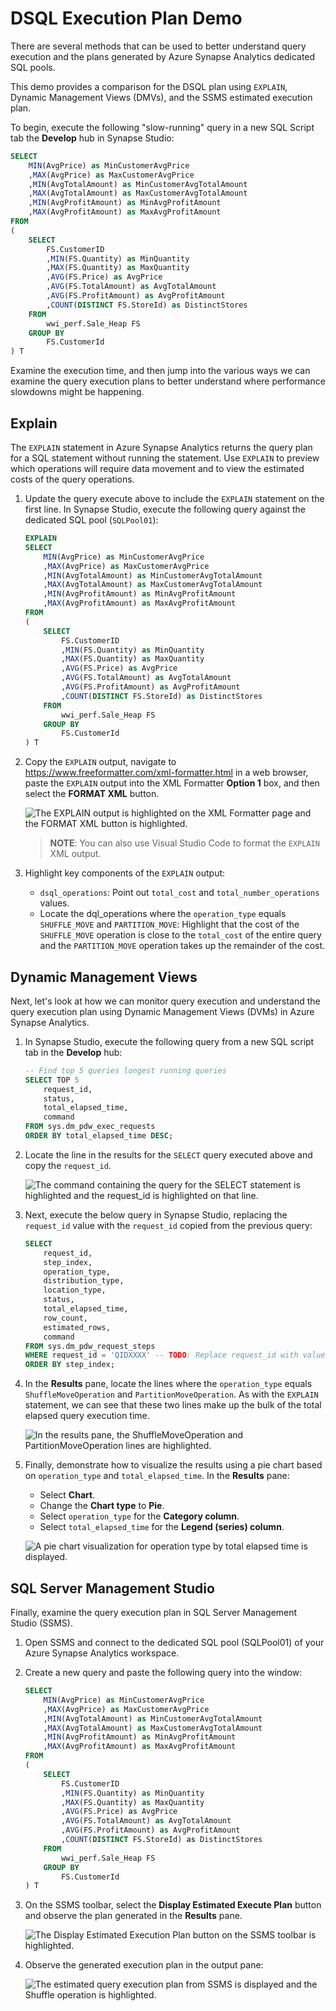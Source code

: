 # DSQL Execution Plan Demo

There are several methods that can be used to better understand query execution and the plans generated by Azure Synapse Analytics dedicated SQL pools.

This demo provides a comparison for the DSQL plan using `EXPLAIN`, Dynamic Management Views (DMVs), and the SSMS estimated execution plan.

To begin, execute the following "slow-running" query in a new SQL Script tab the **Develop** hub in Synapse Studio:

```sql
SELECT
    MIN(AvgPrice) as MinCustomerAvgPrice
    ,MAX(AvgPrice) as MaxCustomerAvgPrice
    ,MIN(AvgTotalAmount) as MinCustomerAvgTotalAmount
    ,MAX(AvgTotalAmount) as MaxCustomerAvgTotalAmount
    ,MIN(AvgProfitAmount) as MinAvgProfitAmount
    ,MAX(AvgProfitAmount) as MaxAvgProfitAmount
FROM
(
    SELECT
        FS.CustomerID
        ,MIN(FS.Quantity) as MinQuantity
        ,MAX(FS.Quantity) as MaxQuantity
        ,AVG(FS.Price) as AvgPrice
        ,AVG(FS.TotalAmount) as AvgTotalAmount
        ,AVG(FS.ProfitAmount) as AvgProfitAmount
        ,COUNT(DISTINCT FS.StoreId) as DistinctStores
    FROM
        wwi_perf.Sale_Heap FS
    GROUP BY
        FS.CustomerId
) T
```

Examine the execution time, and then jump into the various ways we can examine the query execution plans to better understand where performance slowdowns might be happening.

## Explain

The `EXPLAIN` statement in Azure Synapse Analytics returns the query plan for a SQL statement without running the statement. Use `EXPLAIN` to preview which operations will require data movement and to view the estimated costs of the query operations.

1. Update the query execute above to include the `EXPLAIN` statement on the first line. In Synapse Studio, execute the following query against the dedicated SQL pool (`SQLPool01`):

    ```sql
    EXPLAIN
    SELECT
        MIN(AvgPrice) as MinCustomerAvgPrice
        ,MAX(AvgPrice) as MaxCustomerAvgPrice
        ,MIN(AvgTotalAmount) as MinCustomerAvgTotalAmount
        ,MAX(AvgTotalAmount) as MaxCustomerAvgTotalAmount
        ,MIN(AvgProfitAmount) as MinAvgProfitAmount
        ,MAX(AvgProfitAmount) as MaxAvgProfitAmount
    FROM
    (
        SELECT
            FS.CustomerID
            ,MIN(FS.Quantity) as MinQuantity
            ,MAX(FS.Quantity) as MaxQuantity
            ,AVG(FS.Price) as AvgPrice
            ,AVG(FS.TotalAmount) as AvgTotalAmount
            ,AVG(FS.ProfitAmount) as AvgProfitAmount
            ,COUNT(DISTINCT FS.StoreId) as DistinctStores
        FROM
            wwi_perf.Sale_Heap FS
        GROUP BY
            FS.CustomerId
    ) T
    ```

2. Copy the `EXPLAIN` output, navigate to <https://www.freeformatter.com/xml-formatter.html> in a web browser, paste the `EXPLAIN` output into the XML Formatter **Option 1** box, and then select the **FORMAT XML** button.

    ![The EXPLAIN output is highlighted on the XML Formatter page and the FORMAT XML button is highlighted.](../media/xml-formatter-explain.png "Explain output formatter")

    > **NOTE**: You can also use Visual Studio Code to format the `EXPLAIN` XML output.

3. Highlight key components of the `EXPLAIN` output:

    - `dsql_operations`: Point out `total_cost` and `total_number_operations` values.
    - Locate the dql_operations where the `operation_type` equals `SHUFFLE_MOVE` and `PARTITION_MOVE`: Highlight that the cost of the `SHUFFLE_MOVE` operation is close to the `total_cost` of the entire query and the `PARTITION_MOVE` operation takes up the remainder of the cost.

## Dynamic Management Views

Next, let's look at how we can monitor query execution and understand the query execution plan using Dynamic Management Views (DVMs) in Azure Synapse Analytics.

1. In Synapse Studio, execute the following query from a new SQL script tab in the **Develop** hub:

    ```sql
    -- Find top 5 queries longest running queries
    SELECT TOP 5
        request_id,
        status,
        total_elapsed_time,
        command
    FROM sys.dm_pdw_exec_requests
    ORDER BY total_elapsed_time DESC;
    ```

2. Locate the line in the results for the `SELECT` query executed above and copy the `request_id`.

    ![The command containing the query for the SELECT statement is highlighted and the request_id is highlighted on that line.](../media/dmvs-top-5-queries.png "Slow running queries")

3. Next, execute the below query in Synapse Studio, replacing the `request_id` value with the `request_id` copied from the previous query:

    ```sql
    SELECT
        request_id,
        step_index,
        operation_type,
        distribution_type,
        location_type,
        status,
        total_elapsed_time,
        row_count,
        estimated_rows,
        command
    FROM sys.dm_pdw_request_steps
    WHERE request_id = 'QIDXXXX' -- TODO: Replace request_id with value copied above.
    ORDER BY step_index;
    ```

4. In the **Results** pane, locate the lines where the `operation_type` equals `ShuffleMoveOperation` and `PartitionMoveOperation`. As with the `EXPLAIN` statement, we can see that these two lines make up the bulk of the total elapsed query execution time.

    ![In the results pane, the ShuffleMoveOperation and PartitionMoveOperation lines are highlighted.](../media/dmvs-query-operations.png "DMV Results")

5. Finally, demonstrate how to visualize the results using a pie chart based on `operation_type` and `total_elapsed_time`. In the **Results** pane:

    - Select **Chart**.
    - Change the **Chart type** to **Pie**.
    - Select `operation_type` for the **Category column**.
    - Select `total_elapsed_time` for the **Legend (series) column**.

    ![A pie chart visualization for operation type by total elapsed time is displayed.](../media/dmvs-pie-chart.png "Operation type pie chart")

## SQL Server Management Studio

Finally, examine the query execution plan in SQL Server Management Studio (SSMS).

1. Open SSMS and connect to the dedicated SQL pool (SQLPool01) of your Azure Synapse Analytics workspace.

2. Create a new query and paste the following query into the window:

    ```sql
    SELECT
        MIN(AvgPrice) as MinCustomerAvgPrice
        ,MAX(AvgPrice) as MaxCustomerAvgPrice
        ,MIN(AvgTotalAmount) as MinCustomerAvgTotalAmount
        ,MAX(AvgTotalAmount) as MaxCustomerAvgTotalAmount
        ,MIN(AvgProfitAmount) as MinAvgProfitAmount
        ,MAX(AvgProfitAmount) as MaxAvgProfitAmount
    FROM
    (
        SELECT
            FS.CustomerID
            ,MIN(FS.Quantity) as MinQuantity
            ,MAX(FS.Quantity) as MaxQuantity
            ,AVG(FS.Price) as AvgPrice
            ,AVG(FS.TotalAmount) as AvgTotalAmount
            ,AVG(FS.ProfitAmount) as AvgProfitAmount
            ,COUNT(DISTINCT FS.StoreId) as DistinctStores
        FROM
            wwi_perf.Sale_Heap FS
        GROUP BY
            FS.CustomerId
    ) T
    ```

3. On the SSMS toolbar, select the **Display Estimated Execute Plan** button and observe the plan generated in the **Results** pane.

    ![The Display Estimated Execution Plan button on the SSMS toolbar is highlighted.](../media/ssms-toolbar-display-estimated-execution-plan.png "SSMS toolbar")

4. Observe the generated execution plan in the output pane:

    ![The estimated query execution plan from SSMS is displayed and the Shuffle operation is highlighted.](../media/ssms-execution-plan.png "SSMS execution plan")
